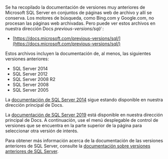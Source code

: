 
Se ha recopilado la documentación de versiones muy anteriores de Microsoft SQL Server en conjuntos de páginas web de archivo y allí se conserva. Los motores de búsqueda, como Bing.com y Google.com, no procesan las páginas web archivadas. Pero puede ver estos archivos en nuestra dirección Docs _previous-versions/sql/_ :

- [https://docs.microsoft.com/previous-versions/sql/](https://docs.microsoft.com/previous-versions/sql/)

Estos archivos incluyen la documentación de, al menos, las siguientes versiones anteriores:

- SQL Server 2014
- SQL Server 2012
- SQL Server 2008 R2
- SQL Server 2008
- SQL Server 2005

La [documentación de SQL Server 2014](/previous-versions/sql/2014/index?view=sql-server-2014&preserve-view=true) sigue estando disponible en nuestra dirección principal de Docs.

<!--
FYI: In the following link syntax to SQL 2014 content, the two 'view' related parameters are entirely optional in this case. The reason is that 'sql/2014/' will never be a node for say SQL 2012 or SQL 2016 content URLs on Docs. Thus no distinction from 'view' values will ever be necessary.

[SQL Server 2014 documentation](/previous-versions/sql/2014/index?view=sql-server-2014&preserve-view=true) is still available on our main Docs address.
-->

La [documentación de SQL Server 2019](https://docs.microsoft.com/sql/sql-server?view=sql-server-ver15&preserve-view=true) está disponible en nuestra dirección principal de Docs. A continuación, use el menú desplegable de control de versiones que se encuentra en la parte superior de la página para seleccionar otra versión de interés.

Para obtener más información acerca de la documentación de las versiones anteriores de SQL Server, consulte la [documentación sobre versiones anteriores de SQL Server](/previous-versions/sql/).
